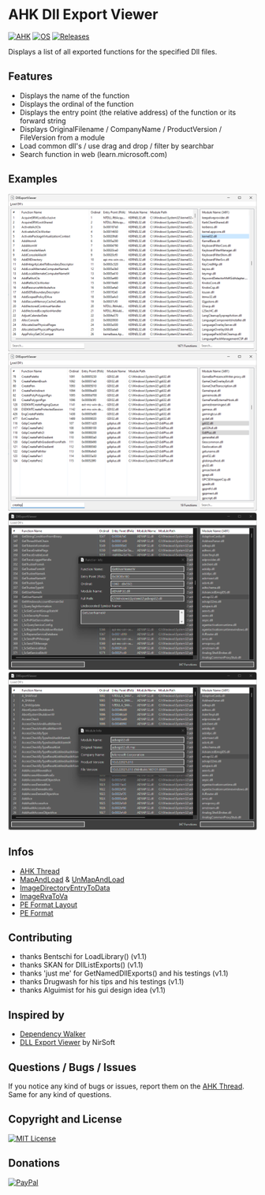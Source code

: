 # AHK Dll Export Viewer
[![AHK](https://img.shields.io/badge/ahk-2.0--rc.2-C3D69B.svg?style=flat-square)]()
[![OS](https://img.shields.io/badge/os-windows-C3D69B.svg?style=flat-square)]()
[![Releases](https://img.shields.io/github/downloads/jNizM/DllExport/total.svg?style=flat-square&color=95B3D7)](https://github.com/jNizM/DllExport/releases)

Displays a list of all exported functions for the specified Dll files.


## Features
* Displays the name of the function
* Displays the ordinal of the function
* Displays the entry point (the relative address) of the function or its forward string
* Displays OriginalFilename / CompanyName / ProductVersion / FileVersion from a module
* Load common dll's / use drag and drop / filter by searchbar
* Search function in web (learn.microsoft.com)


## Examples
![DllExport](img/DllExport.png)
![DllExport](img/DllExport_2.png)
![DllExport](img/DllExport_3.png)
![DllExport](img/DllExport_4.png)


## Infos
* [AHK Thread](https://autohotkey.com/boards/viewtopic.php?t=111097)
* [MapAndLoad](https://learn.microsoft.com/en-us/windows/win32/api/imagehlp/nf-imagehlp-mapandload) & [UnMapAndLoad](https://learn.microsoft.com/en-us/windows/win32/api/imagehlp/nf-imagehlp-unmapandload)
* [ImageDirectoryEntryToData](https://learn.microsoft.com/en-us/windows/win32/api/dbghelp/nf-dbghelp-imagedirectoryentrytodata)
* [ImageRvaToVa](https://learn.microsoft.com/en-us/windows/win32/api/dbghelp/nf-dbghelp-imagervatova)
* [PE Format Layout](https://drive.google.com/file/d/0B3_wGJkuWLytbnIxY1J5WUs4MEk/view)
* [PE Format](https://learn.microsoft.com/en-us/windows/win32/debug/pe-format)


## Contributing
* thanks Bentschi for LoadLibrary() (v1.1)
* thanks SKAN for DllListExports() (v1.1)
* thanks 'just me' for GetNamedDllExports() and his testings (v1.1)
* thanks Drugwash for his tips and his testings (v1.1)
* thanks Alguimist for his gui design idea (v1.1)


## Inspired by
* [Dependency Walker](http://www.dependencywalker.com/)
* [DLL Export Viewer](http://www.nirsoft.net/utils/dll_export_viewer.html) by NirSoft


## Questions / Bugs / Issues
If you notice any kind of bugs or issues, report them on the [AHK Thread](https://autohotkey.com/boards/viewtopic.php?t=111097). Same for any kind of questions.


## Copyright and License
[![MIT License](https://img.shields.io/github/license/jNizM/DllExport.svg?style=flat-square&color=C3D69B)](LICENSE)


## Donations
[![PayPal](https://img.shields.io/badge/paypal-donate-B2A2C7.svg?style=flat-square)](https://www.paypal.me/smithz)